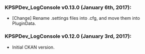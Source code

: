 ### KPSPDev_LogConsole v0.13.0 (January 6th, 2017):
- [Change] Rename .settings files into .cfg, and move them into PluginData.

### KPSPDev_LogConsole v0.12.0 (January 3rd, 2017):
- Initial CKAN version.
